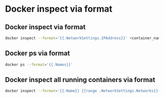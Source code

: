 # Docker inspect via format

## Docker inspect via format

```bash
docker inspect --format='{{.NetworkSettings.IPAddress}}' <container_name>
```

## Docker ps via format

```bash
docker ps --format='{{.Names}}'
```

## Docker inspect all running containers via format

```bash
docker inspect --format='{{.Name}} {{range .NetworkSettings.Networks}}{{.IPAddress}}{{end}}' $(docker ps -q)
```
